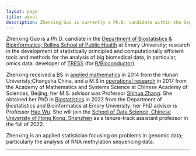 ```yaml
---
layout: page
title: about
description: Zhenxing Guo is currently a Ph.D. candidate within the Department of Biostatistics and Bioinformatics at Emroy University, working with Professor Hao Wu. 
---
```


Zhenxing Guo is a Ph.D. candiate in the
[Department of Biostatistics & Bioinformatics; Rollins School of Public Health](https://www.sph.emory.edu/departments/bios/index.html)
at Emory University;
research in the development of statistically principled and computationally efficient tools and methods for the analysis of big biomedical data, in particular, omics data. developer of
[TRESS](https://www.bioconductor.org/packages/release/bioc/html/TRESS.html) (for [R/Bioconductor](https://www.bioconductor.org/)).

Zhenxing received a BS in [applied mathematics](http://www-en.hnu.edu.cn/)
in 2014 from the
Hunan Univeristy;Changsha China, and a M.S in [operational research](http://english.amss.cas.cn/) in 2017 from the Academy of Mathematics and Systems Science at Chinese Academy of Sciences, Beijing; her M.S. advisor was Professor [Shihua Zhang](http://www.zhanglab-amss.org/homepage/). She obtained her PhD in [Biostatistics]() in 2022 from the Department of Biostatistics and Bioinformatics at Emory University; her PhD advisor is Professor [Hao Wu](http://www.haowulab.org/). She will join the [School of Data Science, Chinese Univeristy of Hong Kong, Shenzhen](https://www.cuhk.edu.cn/en/taxonomy/term/48) as a tenure-track assistant professor in the fall of 2022. 


Zhenxing is an applied statistician focusing on problems in genomic data; particularly the analysis of RNA methylation sequencing data.


---
